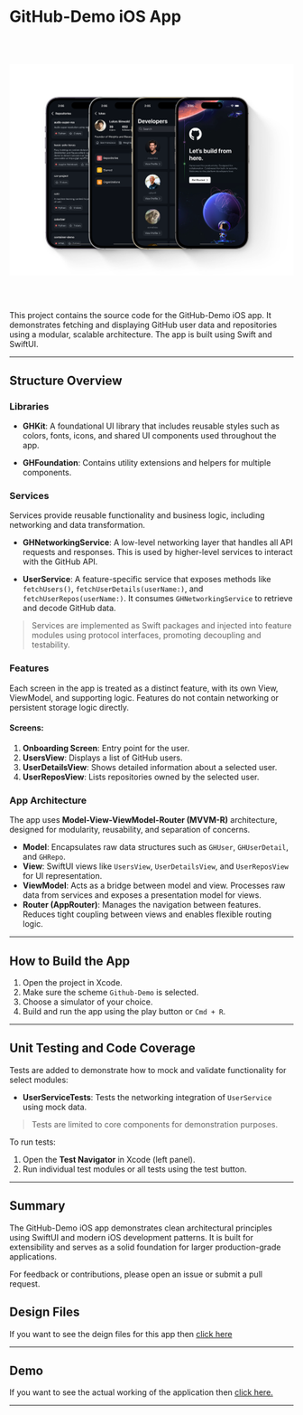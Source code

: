 

# GitHub-Demo iOS App
<br></br>
<div style="
    display: flex;
    align-items: center;
    justify-content: center;">
   <img src="https://github.com/pushpsenairekar2911/Github-demo/blob/main/Assets/screenshots.png" />
</div>

<br></br>

This project contains the source code for the GitHub-Demo iOS app. It demonstrates fetching and displaying GitHub user data and repositories using a modular, scalable architecture. The app is built using Swift and SwiftUI.

---

## Structure Overview

### Libraries

* **GHKit**: A foundational UI library that includes reusable styles such as colors, fonts, icons, and shared UI components used throughout the app.

* **GHFoundation**: Contains utility extensions and helpers for multiple components.

### Services

Services provide reusable functionality and business logic, including networking and data transformation.

* **GHNetworkingService**: A low-level networking layer that handles all API requests and responses. This is used by higher-level services to interact with the GitHub API.

* **UserService**: A feature-specific service that exposes methods like `fetchUsers()`, `fetchUserDetails(userName:)`, and `fetchUserRepos(userName:)`. It consumes `GHNetworkingService` to retrieve and decode GitHub data.

> Services are implemented as Swift packages and injected into feature modules using protocol interfaces, promoting decoupling and testability.

### Features

Each screen in the app is treated as a distinct feature, with its own View, ViewModel, and supporting logic. Features do not contain networking or persistent storage logic directly.

#### Screens:

1. **Onboarding Screen**: Entry point for the user.
2. **UsersView**: Displays a list of GitHub users.
3. **UserDetailsView**: Shows detailed information about a selected user.
4. **UserReposView**: Lists repositories owned by the selected user.

### App Architecture

The app uses **Model-View-ViewModel-Router (MVVM-R)** architecture, designed for modularity, reusability, and separation of concerns.

* **Model**: Encapsulates raw data structures such as `GHUser`, `GHUserDetail`, and `GHRepo`.
* **View**: SwiftUI views like `UsersView`, `UserDetailsView`, and `UserReposView` for UI representation.
* **ViewModel**: Acts as a bridge between model and view. Processes raw data from services and exposes a presentation model for views.
* **Router (AppRouter)**: Manages the navigation between features. Reduces tight coupling between views and enables flexible routing logic.

---


## How to Build the App

1. Open the project in Xcode.
2. Make sure the scheme `Github-Demo` is selected.
3. Choose a simulator of your choice.
4. Build and run the app using the play button or `Cmd + R`.

---

## Unit Testing and Code Coverage

Tests are added to demonstrate how to mock and validate functionality for select modules:

* **UserServiceTests**: Tests the networking integration of `UserService` using mock data.

> Tests are limited to core components for demonstration purposes.

To run tests:

1. Open the **Test Navigator** in Xcode (left panel).
2. Run individual test modules or all tests using the test button.

---

## Summary

The GitHub-Demo iOS app demonstrates clean architectural principles using SwiftUI and modern iOS development patterns. It is built for extensibility and serves as a solid foundation for larger production-grade applications.

For feedback or contributions, please open an issue or submit a pull request.


## Design Files

If you want to see the deign files for this app then [click here](https://sketch.com/s/dc3a06ea-cd79-4e74-af19-56e1bd653da3)

-----


## Demo 

If you want to see the actual working of the application then [click here.]()

-----
